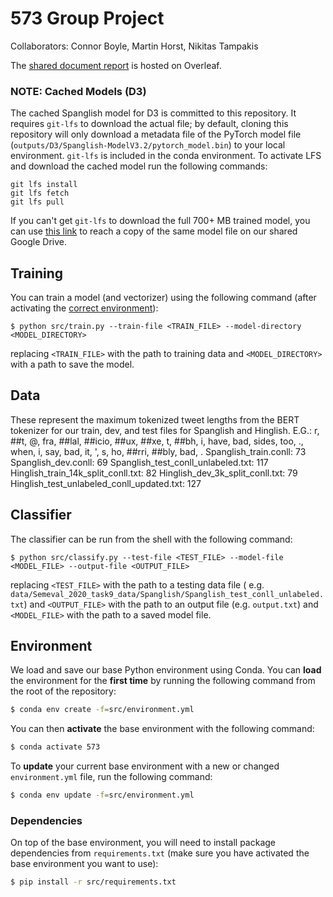 # 573 Group Project
Collaborators: Connor Boyle, Martin Horst, Nikitas Tampakis

The [shared document report](https://www.overleaf.com/project/60666a8f489d2af234461f37) is hosted on Overleaf.

### NOTE: Cached Models (D3)

The cached Spanglish model for D3 is committed to this repository. It requires `git-lfs` to download the actual file; by
default, cloning this repository will only download a metadata file of the PyTorch model
file (`outputs/D3/Spanglish-ModelV3.2/pytorch_model.bin`) to your local environment. `git-lfs` is included
in the conda environment. To activate LFS and download the cached model run the following commands:
```
git lfs install
git lfs fetch
git lfs pull
```

If you can't get `git-lfs` to
download the full 700+ MB trained model, you can
use [this link](https://drive.google.com/drive/folders/10U76ymJpjGbqNlExJ5PnelO5nb-45KCd?usp=sharing) to reach a copy of
the same model file on our shared Google Drive.

## Training

You can train a model (and vectorizer) using the following command (after activating the [correct
environment](#environment)):

```shell
$ python src/train.py --train-file <TRAIN_FILE> --model-directory <MODEL_DIRECTORY>
```

replacing `<TRAIN_FILE>` with the path to training data and `<MODEL_DIRECTORY>`
with a path to save the model.

## Data

These represent the maximum tokenized tweet lengths from the BERT tokenizer
for our train, dev, and test files for Spanglish and Hinglish.
E.G.: r, ##t, @, fra, ##lal, ##icio, ##ux, ##xe, t, ##bh, i, have, bad, sides, too, ., when, i, say, bad, it, ', s, ho, ##rri, ##bly, bad, .
Spanglish_train.conll: 73
Spanglish_dev.conll: 69
Spanglish_test_conll_unlabeled.txt: 117
Hinglish_train_14k_split_conll.txt: 82
Hinglish_dev_3k_split_conll.txt: 79
Hinglish_test_unlabeled_conll_updated.txt: 127

## Classifier

The classifier can be run from the shell with the following command:

```shell
$ python src/classify.py --test-file <TEST_FILE> --model-file <MODEL_FILE> --output-file <OUTPUT_FILE>
```

replacing `<TEST_FILE>` with the path to a testing data file (
e.g. `data/Semeval_2020_task9_data/Spanglish/Spanglish_test_conll_unlabeled.txt`)
and `<OUTPUT_FILE>` with the path to an output file (e.g. `output.txt`) and
`<MODEL_FILE>` with the path to a saved model file.

## Environment

We load and save our base Python environment using Conda. You can **load** the environment for the **first time** by
running the following command from the root of the repository:

```bash
$ conda env create -f=src/environment.yml
```

You can then **activate** the base environment with the following command:

```bash
$ conda activate 573
```

To **update** your current base environment with a new or changed `environment.yml`
file, run the following command:

```bash
$ conda env update -f=src/environment.yml
```

### Dependencies

On top of the base environment, you will need to install package dependencies from `requirements.txt`
(make sure you have activated the base environment you want to use):

```bash
$ pip install -r src/requirements.txt
```
